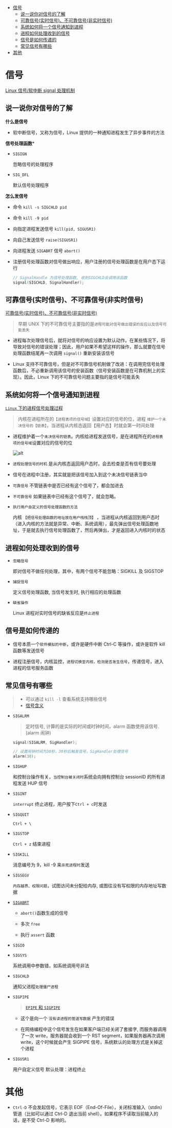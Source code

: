 - [信号](#信号)
  - [说一说你对信号的了解](#说一说你对信号的了解)
  - [可靠信号(实时信号)、不可靠信号(非实时信号)](#可靠信号实时信号不可靠信号非实时信号)
  - [系统如何将一个信号通知到进程](#系统如何将一个信号通知到进程)
  - [进程如何处理收到的信号](#进程如何处理收到的信号)
  - [信号是如何传递的](#信号是如何传递的)
  - [常见信号有哪些](#常见信号有哪些)
- [其他](#其他)

# 信号

[Linux 信号/软中断 signal 处理机制](https://blog.csdn.net/g1036583997/article/details/44935515)

## 说一说你对信号的了解

**什么是信号**

- 软中断信号，又称为信号，Linux 提供的一种通知进程发生了异步事件的方法

**信号处理函数***

- `SIGIGN`

  忽略信号的处理程序

- `SIG_DFL`

  默认信号处理程序

**怎么发信号**

- 命令 `kill -s SIGCHLD pid`

- 命令 `kill -9 pid`

- 向指定进程发送信号 `kill(pid, SIGUSR1)`

- 向自己发送信号 `raise(SIGUSR1)`

- 向进程发送 `SIGABRT` 信号 `abort()`

- 注册信号处理函数对信号做出响应，用户注册的信号处理函数是在用户态下运行

  ```cpp
  // SignalHandle 为信号处理函数, 收到SIGCHLD会调用该函数
  signal(SIGCHLD, SignalHandler);
  ```

## 可靠信号(实时信号)、不可靠信号(非实时信号)

[可靠信号(实时信号)、不可靠信号(非实时信号)](https://www.cnblogs.com/shichuan/p/4448030.html)

> 早期 UNIX 下的不可靠信号主要指的是`进程可能对信号做出错误的反应以及信号可能丢失`

- 进程每次处理信号后，就将对信号的响应设置为默认动作。在某些情况下，将导致对信号的错误处理；因此，用户如果不希望这样的操作，那么就要在信号处理函数结尾再一次调用 `signal()` 重新安装该信号

- Linux 支持不可靠信号，但是对不可靠信号机制做了改进：在调用完信号处理函数后，不必重新调用该信号的安装函数（信号安装函数是在可靠机制上的实现）。因此，Linux 下的不可靠信号问题主要指的是信号可能丢失

## 系统如何将一个信号通知到进程

[`Linux` 下的进程信号处理过程](https://blog.csdn.net/h___q/article/details/84245317)

> 内核在进程所在的`【进程表项的信号域】`设置对应的信号的位，进程 `维护一个未决信号的【链表】`，当进程从内核态返回【用户态】时就会第一时间处理

- 进程维护着一个`未决信号的链表`。内核给进程发送信号，是在进程所在的`进程表项的信号域`设置对应的信号的位

  ![alt](https://s1.ax1x.com/2018/11/19/FSqxRH.png)

- `进程处理信号的时机` 是从内核态返回用户态时，会去检查是否有信号要处理

- 信号在进程中注册，其实就是把该信号加入到这个未决信号链表当中

- `可靠信号` 不管链表中是否已经有这个信号了，都会加进去

- `不可靠信号` 如果链表中已经有这个信号了，就会忽略。

- `执行用户自定义的信号处理函数的方法`

  内核 `【把信号处理函数的地址放在用户栈栈顶】` ，当进程从内核返回到用户态时（进入内核的方法就是异常、中断、系统调用），最先弹出信号处理函数地址，于是就去执行信号处理函数了，然后再弹出，才是返回进入内核时的状态

## 进程如何处理收到的信号

- `忽略信号`

  即对信号不做任何处理，其中，有两个信号不能忽略：SIGKILL 及 SIGSTOP

- `捕捉信号`

  定义信号处理函数, 当信号发生时, 执行相应的处理函数

- `缺省操作`

  Linux 进程对实时信号的缺省反应是`终止进程`

## 信号是如何传递的

- 信号本质一个`软件模拟的中断`，或许是硬件中断 Ctrl-C 等操作，或许是软件 kill 函数等发送信号

- 进程注册信号，内核监控，`进程切换至内核，检测是否发生信号`，传递信号，进入进程的信号服务函数

## 常见信号有哪些

> - 可以通过 `kill -l` 查看系统支持哪些信号
> - [信号含义](https://blog.csdn.net/weixin_34121304/article/details/85553216)

- `SIGALRM`

  > 定时信号, 计算的是实际的时间或时钟时间，alarm 函数使用该信号.(alarm 闹钟)

  ```cpp
  signal(SIGALRM, SigHandler);

  // 设置闹钟时间为30秒，30秒后触发信号，SigHandler处理信号
  alarm(30);
  ```

- `SIGHUP`

  和控制台操作有关，`当控制台被关闭时`系统会向拥有控制台 sessionID 的所有进程发送 HUP 信号

- `SIGINT`

  `interrupt` 终止进程，用户按下`Ctrl + c`时发送

- `SIGQUIT`

  `Ctrl + \`

- `SIGSTOP`

  `Ctrl + z` 结束进程

- `SIGKILL`

  消息编号为 9，kill -9 来`杀死进程时`发送

- `SIGSEGV`

  `内存越界、权限问题`，试图访问未分配给内存, 或图往没有写权限的内存地址写数据

- [`SIGABRT`](https://blog.csdn.net/Season_hangzhou/article/details/54926636)

  - `abort()`函数生成的信号

  - 多次 `free`

  - 执行 `assert` 函数

- `SIGIO`

- `SIGSYS`

  系统调用中参数错，如系统调用号非法

- `SIGCHLD`

  通知父进程`处理僵尸进程`

- `SIGPIPE`

  > [`EPIPE` 和 `SIGPIPE`](https://blog.csdn.net/hellolingyun/article/details/34139471)

  - 这个是向一个 `没有读进程的管道写数据` 产生的错误

  - 在网络编程中这个信号发生在如果客户端已经关闭了套接字, 而服务器调用了一次 write，服务器就会收到一个 RST segment，如果服务器再次调用 write，这个时候就会产生 SIGPIPE 信号，系统默认的处理方式是关掉这个进程

- `SIGUSR1`

  用户自定义信号 默认处理：进程终止

# 其他

- `Ctrl-D` 不会发起信号，它表示 EOF（End-Of-File），关闭标准输入（stdin）管道（比如可以通过 Ctrl-D 退出当前 shell）。如果程序不读取当前输入的话，是不受 Ctrl-D 影响的。
